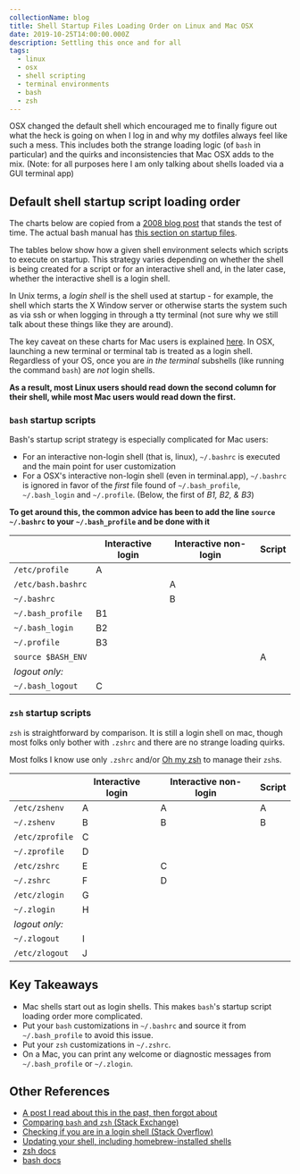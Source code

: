 ```yaml
---
collectionName: blog
title: Shell Startup Files Loading Order on Linux and Mac OSX
date: 2019-10-25T14:00:00.000Z
description: Settling this once and for all
tags:
  - linux
  - osx
  - shell scripting
  - terminal environments
  - bash
  - zsh
---
```


OSX changed the default shell which encouraged me to finally figure out what the heck is going on when I log in and why my dotfiles always feel like such a mess. This includes both the strange loading logic (of `bash` in particular) and the quirks and inconsistencies that Mac OSX adds to the mix. (Note: for all purposes here I am only talking about shells loaded via a GUI terminal app)

## Default shell startup script loading order

The charts below are copied from a [2008 blog post](https://shreevatsa.wordpress.com/2008/03/30/zshbash-startup-files-loading-order-bashrc-zshrc-etc/) that stands the test of time. The actual bash manual has [this section on startup files](http://www.gnu.org/savannah-checkouts/gnu/bash/manual/bash.html#Bash-Startup-Files).

The tables below show how a given shell environment selects which scripts to execute on startup. This strategy varies depending on whether the shell is being created for a script or for an interactive shell and, in the later case, whether the interactive shell is a login shell.

In Unix terms, a _login shell_ is the shell used at startup - for example, the shell which starts the X Window server or otherwise starts the system such as via ssh or when logging in through a tty terminal (not sure why we still talk about these things like they are around).

The key caveat on these charts for Mac users is explained [here](https://apple.stackexchange.com/questions/119711/why-doesnt-mac-os-x-source-bashrc). In OSX, launching a new terminal or terminal tab is treated as a login shell. Regardless of your OS, once you are _in the terminal_ subshells (like running the command `bash`) are _not_ login shells.

**As a result, most Linux users should read down the second column for their shell, while most Mac users would read down the first.**

### `bash` startup scripts

Bash's startup script strategy is especially complicated for Mac users:

- For an interactive non-login shell (that is, linux), `~/.bashrc` is executed and the main point for user customization
- For a OSX's interactive non-login shell (even in terminal.app), `~/.bashrc` is ignored in favor of the _first_ file found of `~/.bash_profile`, `~/.bash_login` and `~/.profile`. (Below, the first of _B1, B2, & B3_)

**To get around this, the common advice has been to add the line `source ~/.bashrc` to your `~/.bash_profile` and be done with it**

|                    | Interactive login | Interactive non-login | Script |
| ------------------ | ----------------- | --------------------- | ------ |
| `/etc/profile`     | A                 |                       |        |
| `/etc/bash.bashrc` |                   | A                     |        |
| `~/.bashrc`        |                   | B                     |        |
| `~/.bash_profile`  | B1                |                       |        |
| `~/.bash_login`    | B2                |                       |        |
| `~/.profile`       | B3                |                       |        |
| `source $BASH_ENV` |                   |                       | A      |
| _logout only:_     |                   |                       |        |
| `~/.bash_logout`   | C                 |                       |        |

### `zsh` startup scripts

`zsh` is straightforward by comparison. It is still a login shell on mac, though most folks only bother with `.zshrc` and there are no strange loading quirks.

Most folks I know use only `.zshrc` and/or [Oh my zsh](https://ohmyz.sh/) to manage their `zsh`s.

|                 | Interactive login | Interactive non-login | Script |
| --------------- | ----------------- | --------------------- | ------ |
| `/etc/zshenv`   | A                 | A                     | A      |
| `~/.zshenv`     | B                 | B                     | B      |
| `/etc/zprofile` | C                 |                       |        |
| `~/.zprofile`   | D                 |                       |        |
| `/etc/zshrc`    | E                 | C                     |        |
| `~/.zshrc`      | F                 | D                     |        |
| `/etc/zlogin`   | G                 |                       |        |
| `~/.zlogin`     | H                 |                       |        |
| _logout only:_  |                   |                       |        |
| `~/.zlogout`    | I                 |                       |        |
| `/etc/zlogout`  | J                 |                       |        |

## Key Takeaways

- Mac shells start out as login shells. This makes `bash`'s startup script loading order more complicated.
- Put your `bash` customizations in `~/.bashrc` and source it from `~/.bash_profile` to avoid this issue.
- Put your `zsh` customizations in `~/.zshrc`.
- On a Mac, you can print any welcome or diagnostic messages from `~/.bash_profile` or `~/.zlogin`.

## Other References

- [A post I read about this in the past, then forgot about](http://www.joshstaiger.org/archives/2005/07/bash_profile_vs.html)
- [Comparing `bash` and `zsh` (Stack Exchange)](https://apple.stackexchange.com/questions/361870/what-are-the-practical-differences-between-bash-and-zsh/361957#361957)
- [Checking if you are in a login shell (Stack Overflow)](https://unix.stackexchange.com/questions/26676/how-to-check-if-a-shell-is-login-interactive-batch)
- [Updating your shell, including homebrew-installed shells](https://johndjameson.com/blog/updating-your-shell-with-homebrew/)
- [zsh docs](http://zsh.sourceforge.net/Doc/Release/Files.html)
- [bash docs](http://www.gnu.org/savannah-checkouts/gnu/bash/manual/bash.html#Bash-Startup-Files)
